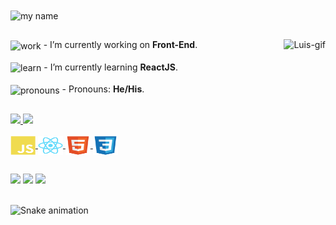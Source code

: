  <img align="center" alt="my name" width="380rem" src="https://media.giphy.com/media/VWOiEZw9xoLKlfO4f5/giphy.gif?cid=790b7611e5ce037b7ebd384543be0b9f3b78ac1484714e1e&rid=giphy.gif&ct=g">
 
  ##

<div style="display: inline_block">
   <img align="right" alt="Luis-gif" height="120rem" src="https://media.giphy.com/media/jTNG3RF6EwbkpD4LZx/giphy.gif?cid=ecf05e47ycm92g2zi7tp5enwy4rzoln3rd38qgwows1rzl21&rid=giphy.gif&ct=g">

  <div>
     <img align="center" alt="work" height="30" width="40" src="https://img.icons8.com/cotton/64/000000/computer.png">
     - I’m currently working on <b>Front-End</b>.
  </div>
  <br>
  <div>
    <img align="center" alt="learn" height="30" width="40" src="https://img.icons8.com/dusk/64/000000/saving-book.png">
    - I’m currently learning <b>ReactJS</b>.
  </div>
  <br>
  <div>
    <img align="center" alt="pronouns" height="40"  width="40" src="https://img.icons8.com/color/48/000000/player-male.png">
    - Pronouns: <b>He/His</b>.
  </div>
 </div>
 
  ##

 <div>
  <a href="https://github.com/luiscetta">
  <img height="180em" src="https://github-readme-stats.vercel.app/api?username=luiscetta&show_icons=true&theme=highcontrast&include_all_commits=true&    count_private=true"/>
  <img height="180em" src="https://github-readme-stats.vercel.app/api/top-langs/?username=luiscetta&layout=compact&langs_count=7&theme=highcontrast"/>
</div>

 <div style="display: inline_block"><br>
  <img align="center" alt="Luis-Js" height="30" width="40" src="https://raw.githubusercontent.com/devicons/devicon/master/icons/javascript/javascript-plain.svg">
  <img align="center" alt="Luis-React" height="30" width="40" src="https://raw.githubusercontent.com/devicons/devicon/master/icons/react/react-original.svg">
  <img align="center" alt="Luis-HTML" height="30" width="40" src="https://raw.githubusercontent.com/devicons/devicon/master/icons/html5/html5-original.svg">
  <img align="center" alt="Luis-CSS" height="30" width="40" src="https://raw.githubusercontent.com/devicons/devicon/master/icons/css3/css3-original.svg">
</div>
  
  ##
  
<div>
  <a href = "mailto:filipe.cetta@gmail.com"><img src="https://img.shields.io/badge/Gmail-D14836?style=for-the-badge&logo=gmail&logoColor=white" target="_blank"></a>
  <a href="https://www.linkedin.com/in/luiscetta/" target="_blank"><img src="https://img.shields.io/badge/-LinkedIn-%230077B5?style=for-the-badge&logo=linkedin&logoColor=white" target="_blank"></a> 
   <a href="https://app.slack.com/client/T01SN64B201/D01UVL4RDFB" target="_blank"><img src="https://img.shields.io/badge/Slack-4A154B?style=for-the-badge&logo=slack&logoColor=white" target="_blank"></a> 
</div><br>
  
  ![Snake animation](https://github.com/luiscetta/luiscetta/blob/output/github-contribution-grid-snake.svg)
